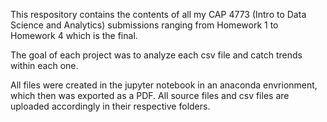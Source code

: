 This respository contains the contents of all my CAP 4773 (Intro to Data Science and Analytics) submissions ranging from Homework 1 to Homework 4 which is the final.

The goal of each project was to analyze each csv file and catch trends within each one. 

All files were created in the jupyter notebook in an anaconda envrionment, which then was exported as a PDF. All source files and csv files are uploaded accordingly in their respective folders.
